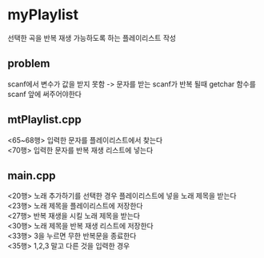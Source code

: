 # myPlaylist
선택한 곡을 반복 재생 가능하도록 하는 플레이리스트 작성

## problem
scanf에서 변수가 값을 받지 못함 -> 문자를 받는 scanf가 반복 될때 getchar 함수를 scanf 앞에 써주어야한다

## mtPlaylist.cpp
<65~68행> 입력한 문자를 플레이리스트에서 찾는다<br>
<70행> 입력한 문자를 반복 재생 리스트에 넣는다 

## main.cpp
<20행> 노래 추가하기를 선택한 경우 플레이리스트에 넣을 노래 제목을 받는다<br>
<23행> 노래 제목을 플레이리스트에 저장한다<br>
<27행> 반복 재생을 시킬 노래 제목을 받는다 <br>
<30행> 노래 제목을 반복 재생 리스트에 저장한다<br>
<33행> 3을 누르면 무한 반복문을 종료한다<br>
<35행> 1,2,3 말고 다른 것을 입력한 경우

